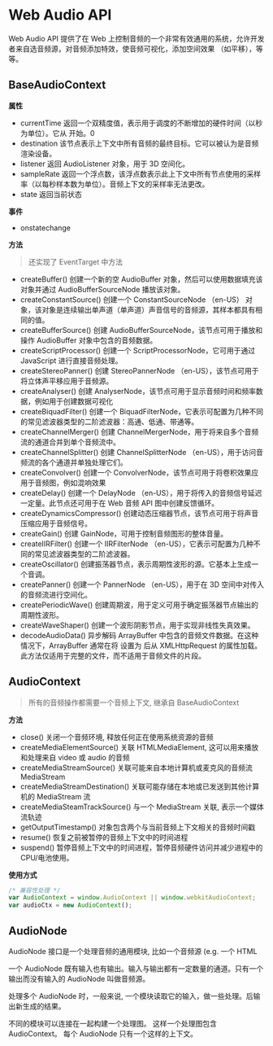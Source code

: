 # Web Audio API

Web Audio API 提供了在 Web 上控制音频的一个非常有效通用的系统，允许开发者来自选音频源，对音频添加特效，使音频可视化，添加空间效果 （如平移），等等。

## BaseAudioContext

**属性**

- currentTime 返回一个双精度值，表示用于调度的不断增加的硬件时间（以秒为单位）。它从 开始。0
- destination 该节点表示上下文中所有音频的最终目标。它可以被认为是音频渲染设备。
- listener 返回 AudioListener 对象，用于 3D 空间化。
- sampleRate 返回一个浮点数，该浮点数表示此上下文中所有节点使用的采样率（以每秒样本数为单位）。音频上下文的采样率无法更改。
- state 返回当前状态

**事件**

- onstatechange

**方法**

> 还实现了 EventTarget 中方法

- createBuffer() 创建一个新的空 AudioBuffer 对象，然后可以使用数据填充该对象并通过 AudioBufferSourceNode 播放该对象。
- createConstantSource() 创建一个 ConstantSourceNode （en-US） 对象，该对象是连续输出单声道（单声道）声音信号的音频源，其样本都具有相同的值。
- createBufferSource() 创建 AudioBufferSourceNode，该节点可用于播放和操作 AudioBuffer 对象中包含的音频数据。
- createScriptProcessor() 创建一个 ScriptProcessorNode，它可用于通过 JavaScript 进行直接音频处理。
- createStereoPanner() 创建 StereoPannerNode （en-US），该节点可用于将立体声平移应用于音频源。
- createAnalyser() 创建 AnalyserNode，该节点可用于显示音频时间和频率数据，例如用于创建数据可视化
- createBiquadFilter() 创建一个 BiquadFilterNode，它表示可配置为几种不同的常见滤波器类型的二阶滤波器：高通、低通、带通等。
- createChannelMerger() 创建 ChannelMergerNode，用于将来自多个音频流的通道合并到单个音频流中。
- createChannelSplitter() 创建 ChannelSplitterNode （en-US），用于访问音频流的各个通道并单独处理它们。
- createConvolver() 创建一个 ConvolverNode，该节点可用于将卷积效果应用于音频图，例如混响效果
- createDelay() 创建一个 DelayNode （en-US），用于将传入的音频信号延迟一定量。此节点还可用于在 Web 音频 API 图中创建反馈循环。
- createDynamicsCompressor() 创建动态压缩器节点，该节点可用于将声音压缩应用于音频信号。
- createGain() 创建 GainNode，可用于控制音频图形的整体音量。
- createIIRFilter() 创建一个 IIRFilterNode （en-US），它表示可配置为几种不同的常见滤波器类型的二阶滤波器。
- createOscillator() 创建振荡器节点，表示周期性波形的源。它基本上生成一个音调。
- createPanner() 创建一个 PannerNode （en-US），用于在 3D 空间中对传入的音频流进行空间化。
- createPeriodicWave() 创建周期波，用于定义可用于确定振荡器节点输出的周期性波形。
- createWaveShaper() 创建一个波形阴影节点，用于实现非线性失真效果。
- decodeAudioData() 异步解码 ArrayBuffer 中包含的音频文件数据。在这种情况下，ArrayBuffer 通常在将 设置为 后从 XMLHttpRequest 的属性加载。此方法仅适用于完整的文件，而不适用于音频文件的片段。

## AudioContext

> 所有的音频操作都需要一个音频上下文, 继承自 BaseAudioContext

**方法**

- close() 关闭一个音频环境, 释放任何正在使用系统资源的音频
- createMediaElementSource() 关联 HTMLMediaElement, 这可以用来播放和处理来自 video 或 audio 的音频
- createMediaStreamSource() 关联可能来自本地计算机或麦克风的音频流 MediaStream
- createMediaStreamDestination() 关联可能存储在本地或已发送到其他计算机的 MediaStream 流
- createMediaSteamTrackSource() 与一个 MediaStream 关联, 表示一个媒体流轨迹
- getOutputTimestamp() 对象包含两个与当前音频上下文相关的音频时间戳
- resume() 恢复之前被暂停的音频上下文中的时间进程
- suspend() 暂停音频上下文中的时间进程，暂停音频硬件访问并减少进程中的 CPU/电池使用。

**使用方式**

```js
/* 兼容性处理 */
var AudioContext = window.AudioContext || window.webkitAudioContext;
var audioCtx = new AudioContext();
```

## AudioNode

AudioNode 接口是一个处理音频的通用模块, 比如一个音频源 (e.g. 一个 HTML <audio> or <video> 元素), 一个音频地址或者一个中间处理模块 (e.g. 一个过滤器如 BiquadFilterNode, 或一个音量控制器如 GainNode).

一个 AudioNode 既有输入也有输出。输入与输出都有一定数量的通道。只有一个输出而没有输入的 AudioNode 叫做音频源。

处理多个 AudioNode 时，一般来说, 一个模块读取它的输入，做一些处理。后输出新生成的结果。

不同的模块可以连接在一起构建一个处理图。 这样一个处理图包含 AudioContext。 每个 AudioNode 只有一个这样的上下文。
